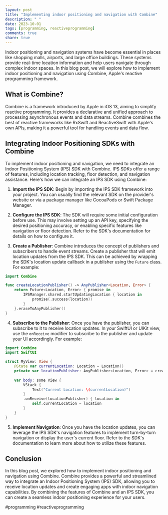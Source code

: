 ```yaml
---
layout: post
title: "Implementing indoor positioning and navigation with Combine"
description: " "
date: 2023-10-01
tags: [programming, reactiveprogramming]
comments: true
share: true
---
```


Indoor positioning and navigation systems have become essential in places like shopping malls, airports, and large office buildings. These systems provide real-time location information and help users navigate through complex indoor spaces. In this blog post, we will explore how to implement indoor positioning and navigation using Combine, Apple's reactive programming framework.

## What is Combine?

Combine is a framework introduced by Apple in iOS 13, aiming to simplify reactive programming. It provides a declarative and unified approach to processing asynchronous events and data streams. Combine combines the best of reactive frameworks like RxSwift and ReactiveSwift with Apple's own APIs, making it a powerful tool for handling events and data flow.

## Integrating Indoor Positioning SDKs with Combine

To implement indoor positioning and navigation, we need to integrate an Indoor Positioning System (IPS) SDK with Combine. IPS SDKs offer a range of features, including location tracking, floor detection, and navigation assistance. Here's how we can integrate an IPS SDK using Combine:

1. **Import the IPS SDK**: Begin by importing the IPS SDK framework into your project. You can usually find the relevant SDK on the provider's website or via a package manager like CocoaPods or Swift Package Manager.

2. **Configure the IPS SDK**: The SDK will require some initial configuration before use. This may involve setting up an API key, specifying the desired positioning accuracy, or enabling specific features like navigation or floor detection. Refer to the SDK's documentation for details on how to configure it.

3. **Create a Publisher**: Combine introduces the concept of publishers and subscribers to handle event streams. Create a publisher that will emit location updates from the IPS SDK. This can be achieved by wrapping the SDK's location update callback in a publisher using the `Future` class. For example:

```swift
import Combine

func createLocationPublisher() -> AnyPublisher<Location, Error> {
    return Future<Location, Error> { promise in
        IPSManager.shared.startUpdatingLocation { location in
            promise(.success(location))
        }
    }.eraseToAnyPublisher()
}
```

4. **Subscribe to the Publisher**: Once you have the publisher, you can subscribe to it to receive location updates. In your SwiftUI or UIKit view, use the `onReceive` modifier to subscribe to the publisher and update your UI accordingly. For example:

```swift
import Combine
import SwiftUI

struct MyView: View {
    @State var currentLocation: Location = Location()
    private var locationPublisher: AnyPublisher<Location, Error> = createLocationPublisher()
    
    var body: some View {
        VStack {
            Text("Current Location: \(currentLocation)")
        }
        .onReceive(locationPublisher) { location in
            self.currentLocation = location
        }
    }
}
```

5. **Implement Navigation**: Once you have the location updates, you can leverage the IPS SDK's navigation features to implement turn-by-turn navigation or display the user's current floor. Refer to the SDK's documentation to learn more about how to utilize these features.

## Conclusion

In this blog post, we explored how to implement indoor positioning and navigation using Combine. Combine provides a powerful and streamlined way to integrate an Indoor Positioning System (IPS) SDK, allowing you to receive location updates and create engaging apps with indoor navigation capabilities. By combining the features of Combine and an IPS SDK, you can create a seamless indoor positioning experience for your users.

#programming #reactiveprogramming